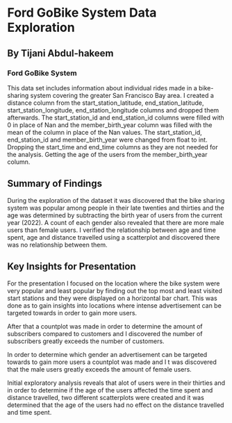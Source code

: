 # Ford GoBike System Data Exploration 
## By Tijani Abdul-hakeem

### Ford GoBike System
This data set includes information about individual rides made in a bike-sharing system covering the greater San Francisco Bay area.
I created a distance column from the start_station_latitude, end_station_latitude, start_station_longitude, end_station_longitude columns and dropped them afterwards. The start_station_id and end_station_id columns were filled with 0 in place of Nan and the member_birth_year column was filled with the mean of the column in place of the Nan values. The start_station_id, end_station_id  and member_birth_year were changed from float to int. Dropping the start_time and end_time columns as they are not needed for the analysis. Getting the age of the users from the member_birth_year column.

## Summary of Findings
During the exploration of the dataset it was discovered that the bike sharing system was popular among people in their late twenties and thirties and the age was determined by subtracting the birth year of users from the current year (2022). A count of each gender also revealed that there are more male users than female users. I verified the relationship between age and time spent, age and distance travelled using a scatterplot and discovered there was no relationship between them. 

## Key Insights for Presentation
For the presentation I focused on the location where the bike system were very popular and least popular by finding out the top most and least visited start stations and they were displayed on a horizontal bar chart. This was done as to gain insights into locations where intense advertisement can be targeted towards in order to gain more users.

After that a countplot was made in order to determine the amount of subscribers compared to customers and I discovered the number of subscribers greatly exceeds the number of customers.

In order to determine which gender an advertisement can be targeted towards to gain more users a countplot was made and I t was discovered that the male users greatly exceeds the amount of female users. 

Initial exploratory analysis reveals that alot of users were in their thirties and in order to determine if the age of the users affected the time spent and distance travelled, two different scatterplots were created and it was determined that the age of the users had no effect on the distance travelled and time spent.